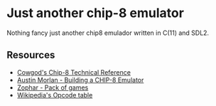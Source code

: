 # Just another chip-8 emulator
Nothing fancy just another chip8 emulador written in C(11) and SDL2.


## Resources
- [Cowgod's Chip-8 Technical Reference](http://devernay.free.fr/hacks/chip8/C8TECH10.HTM)
- [Austin Morlan - Building a CHIP-8 Emulator](https://austinmorlan.com/posts/chip8_emulator/)
- [Zophar - Pack of games](https://www.zophar.net/pdroms/chip8/chip-8-games-pack.html)
- [Wikipedia's Opcode table](https://en.wikipedia.org/wiki/CHIP-8#Opcode_table)

